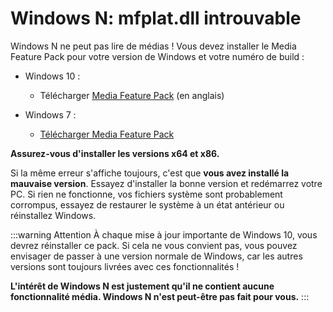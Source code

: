# Windows N: mfplat.dll introuvable

Windows N ne peut pas lire de médias ! Vous devez installer le Media Feature Pack pour votre version de Windows et votre numéro de build :

* Windows 10 :
  * Télécharger [Media Feature Pack](https://www.microsoft.com/en-us/software-download/mediafeaturepack) (en anglais)

* Windows 7 :
  * [Télécharger Media Feature Pack](https://www.microsoft.com/download/details.aspx?id=16546)

**Assurez-vous d'installer les versions x64 et x86.**

Si la même erreur s'affiche toujours, c'est que **vous avez installé la mauvaise version**. Essayez d'installer la bonne version et redémarrez votre PC. Si rien ne fonctionne, vos fichiers système sont probablement corrompus, essayez de restaurer le système à un état antérieur ou réinstallez Windows.

:::warning
Attention À chaque mise à jour importante de Windows 10, vous devrez réinstaller ce pack. Si cela ne vous convient pas, vous pouvez envisager de passer à une version normale de Windows, car les autres versions sont toujours livrées avec ces fonctionnalités !

**L'intérêt de Windows N est justement qu'il ne contient aucune fonctionnalité média. Windows N n'est peut-être pas fait pour vous.**
:::